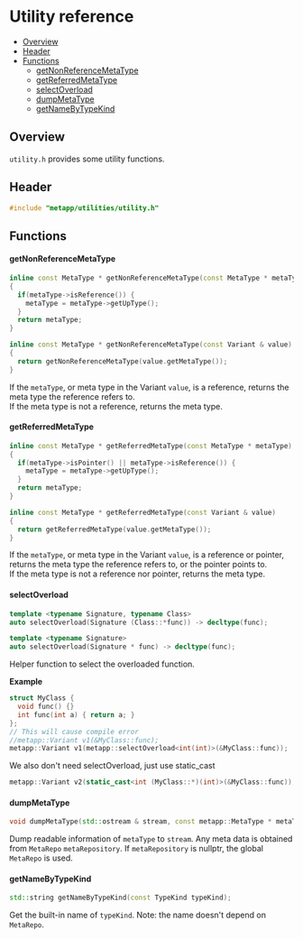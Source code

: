 [//]: # (Auto generated file, don't modify this file.)

# Utility reference
<!--begintoc-->
* [Overview](#a2_1)
* [Header](#a2_2)
* [Functions](#a2_3)
  * [getNonReferenceMetaType](#a4_1)
  * [getReferredMetaType](#a4_2)
  * [selectOverload](#a4_3)
  * [dumpMetaType](#a4_4)
  * [getNameByTypeKind](#a4_5)
<!--endtoc-->

<a id="a2_1"></a>
## Overview

`utility.h` provides some utility functions.

<a id="a2_2"></a>
## Header

```c++
#include "metapp/utilities/utility.h"
```

<a id="a2_3"></a>
## Functions

<a id="a4_1"></a>
#### getNonReferenceMetaType

```c++
inline const MetaType * getNonReferenceMetaType(const MetaType * metaType)
{
  if(metaType->isReference()) {
    metaType = metaType->getUpType();
  }
  return metaType;
}

inline const MetaType * getNonReferenceMetaType(const Variant & value)
{
  return getNonReferenceMetaType(value.getMetaType());
}
```

If the `metaType`, or meta type in the Variant `value`, is a reference, returns the meta type the reference refers to.  
If the meta type is not a reference, returns the meta type.

<a id="a4_2"></a>
#### getReferredMetaType

```c++
inline const MetaType * getReferredMetaType(const MetaType * metaType)
{
  if(metaType->isPointer() || metaType->isReference()) {
    metaType = metaType->getUpType();
  }
  return metaType;
}

inline const MetaType * getReferredMetaType(const Variant & value)
{
  return getReferredMetaType(value.getMetaType());
}
```

If the `metaType`, or meta type in the Variant `value`, is a reference or pointer, returns the meta type the reference refers to, or the pointer points to.  
If the meta type is not a reference nor pointer, returns the meta type.

<a id="a4_3"></a>
#### selectOverload

```c++
template <typename Signature, typename Class>
auto selectOverload(Signature (Class::*func)) -> decltype(func);

template <typename Signature>
auto selectOverload(Signature * func) -> decltype(func);
```

Helper function to select the overloaded function.

**Example**  

```c++
struct MyClass {
  void func() {}
  int func(int a) { return a; }
};
// This will cause compile error
//metapp::Variant v1(&MyClass::func);
metapp::Variant v1(metapp::selectOverload<int(int)>(&MyClass::func));
```

We also don't need selectOverload, just use static_cast

```c++
metapp::Variant v2(static_cast<int (MyClass::*)(int)>(&MyClass::func));
```

<a id="a4_4"></a>
#### dumpMetaType

```c++
void dumpMetaType(std::ostream & stream, const metapp::MetaType * metaType, const MetaRepo * metaRepository = nullptr);
```

Dump readable information of `metaType` to `stream`.
Any meta data is obtained from `MetaRepo` `metaRepository`. If `metaRepository` is nullptr, the global `MetaRepo` is used.

<a id="a4_5"></a>
#### getNameByTypeKind

```c++
std::string getNameByTypeKind(const TypeKind typeKind);
```

Get the built-in name of `typeKind`. Note: the name doesn't depend on `MetaRepo`.
